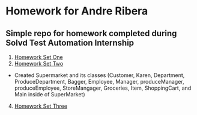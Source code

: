 # Homework for Andre Ribera
## Simple repo for homework completed during Solvd Test Automation Internship

1. [Homework Set One](https://github.com/andre-ribera/aribera-homework/tree/master/src/main/java/homeworkOne)
2. [Homework Set Two](https://github.com/andre-ribera/aribera-homework/tree/master/src/main/java/homeworkTwo)
- Created Supermarket and its classes (Customer, Karen, Department, ProduceDepartment, Bagger, Employee, Manager, produceManager, produceEmployee, StoreMangager, Groceries, Item, ShoppingCart, and Main inside of SuperMarket)
4. [Homework Set Three](https://github.com/andre-ribera/aribera-homework/tree/master/src/main/java/homeworkThree)
